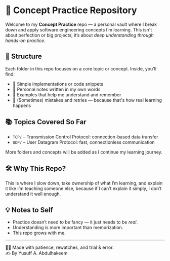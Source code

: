 # 🧠 Concept Practice Repository

Welcome to my **Concept Practice** repo — a personal vault where I break down and apply software engineering concepts I’m learning. This isn't about perfection or big projects; it’s about *deep understanding through hands-on practice*.

## 📁 Structure

Each folder in this repo focuses on a core topic or concept. Inside, you'll find:

- 🔸 Simple implementations or code snippets
- 🔸 Personal notes written in my own words
- 🔸 Examples that help me understand and remember
- 🔸 (Sometimes) mistakes and retries — because that's how real learning happens

## 📚 Topics Covered So Far

- `TCP/` – Transmission Control Protocol: connection-based data transfer
- `UDP/` – User Datagram Protocol: fast, connectionless communication

More folders and concepts will be added as I continue my learning journey.

## 🛠️ Why This Repo?

This is where I slow down, take ownership of what I’m learning, and explain it like I’m teaching someone else, because if I can’t explain it simply, I don’t understand it well enough.

## 💡 Notes to Self

- Practice doesn’t need to be fancy — it just needs to be *real*.
- Understanding is more important than memorization.
- This repo grows with me.

---

🧑‍💻 Made with patience, rewatches, and trial & error.  
✍️ By Yusuff A. Abdulhakeem
